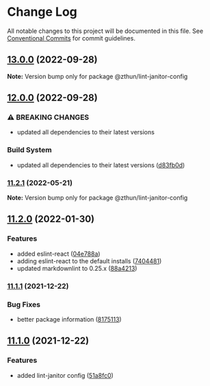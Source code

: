 # Change Log

All notable changes to this project will be documented in this file.
See [Conventional Commits](https://conventionalcommits.org) for commit guidelines.

## [13.0.0](https://github.com/zthun/janitor/compare/v12.0.0...v13.0.0) (2022-09-28)

**Note:** Version bump only for package @zthun/lint-janitor-config





## [12.0.0](https://github.com/zthun/janitor/compare/v11.2.1...v12.0.0) (2022-09-28)


### ⚠ BREAKING CHANGES

* updated all dependencies to their latest versions

### Build System

* updated all dependencies to their latest versions ([d83fb0d](https://github.com/zthun/janitor/commit/d83fb0ded574e7f8d6052d0cb6d6635a36fc0e96))



### [11.2.1](https://github.com/zthun/janitor/compare/v11.2.0...v11.2.1) (2022-05-21)

**Note:** Version bump only for package @zthun/lint-janitor-config





## [11.2.0](https://github.com/zthun/janitor/compare/v11.1.1...v11.2.0) (2022-01-30)


### Features

* added eslint-react ([04e788a](https://github.com/zthun/janitor/commit/04e788ad412e228806751e95c8a90a6d389f3209))
* adding eslint-react to the default installs ([7404481](https://github.com/zthun/janitor/commit/74044816c6c9e29523e91b73ae86343c6c3aede3))
* updated markdownlint to 0.25.x ([88a4213](https://github.com/zthun/janitor/commit/88a421300886ef8bd0bd5f0d1aa2b554ab849b47))



### [11.1.1](https://github.com/zthun/janitor/compare/v11.1.0...v11.1.1) (2021-12-22)


### Bug Fixes

* better package information ([8175113](https://github.com/zthun/janitor/commit/8175113d1df0989f9328d7d80ad94d5d6ad573dd))



## [11.1.0](https://github.com/zthun/janitor/compare/v11.0.0...v11.1.0) (2021-12-22)


### Features

* added lint-janitor config ([51a8fc0](https://github.com/zthun/janitor/commit/51a8fc065e40317b04cda045998ebf19898ca73d))
